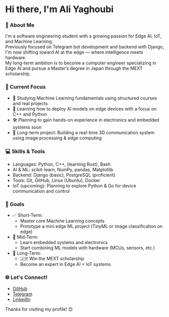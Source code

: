 # Hi there, I'm Ali Yaghoubi

### 🧠 About Me
I'm a software engineering student with a growing passion for Edge AI, IoT, and Machine Learning.  
Previously focused on Telegram bot development and backend with Django, I'm now shifting toward AI at the edge — where intelligence meets hardware.  
My long-term ambition is to become a computer engineer specializing in Edge AI and pursue a Master’s degree in Japan through the MEXT scholarship.

### 🔭 Current Focus
- 📘 Studying Machine Learning fundamentals using structured courses and real projects  
- 🧠 Learning how to deploy AI models on edge devices with a focus on C++ and Python  
- 🛠️ Planning to gain hands-on experience in electronics and embedded systems soon  
- 🚀 Long-term project: Building a real-time 3D communication system using image processing & edge computing

### 💻 Skills & Tools
- Languages: Python, C++, (learning Rust), Bash  
- AI & ML: scikit-learn, NumPy, pandas, Matplotlib  
- Backend: Django (basic), PostgreSQL (proficient)  
- Tools: Git, GitHub, Linux (Ubuntu), Docker  
- IoT (upcoming): Planning to explore Python & Go for device communication and control

### 🎯 Goals
- ✅ Short-Term:  
  - Master core Machine Learning concepts  
  - Prototype a mini edge ML project (TinyML or image classification on edge)  
- 🚀 Mid-Term:  
  - Learn embedded systems and electronics  
  - Start combining ML models with hardware (MCUs, sensors, etc.)  
- 🗾 Long-Term:  
  - 🇯🇵 Win the MEXT scholarship  
  - Become an expert in Edge AI + IoT systems

### 🌐 Let's Connect!
- [GitHub](https://github.com/fakeshinigami110)  
- [Telegram](https://t.me/shinigami_110)  
- [LinkedIn](https://www.linkedin.com/in/ali-yaghoubi-ab1684319)

Thanks for visiting my profile! 😊
